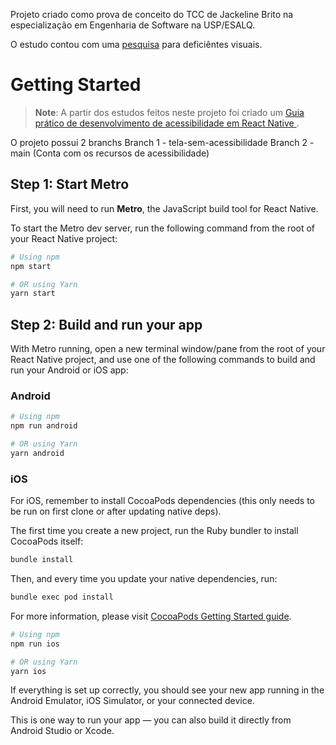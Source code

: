Projeto criado como prova de conceito do TCC de Jackeline Brito na especialização em Engenharia de Software na USP/ESALQ.

O estudo contou com uma [pesquisa](https://forms.office.com/pages/responsepage.aspx?id=1orxjyM08EuJ05VjH42pJPqPLu2xkLZCgQoQpGkKs_FUQTVSRkJKSVVQNFI3VURBVTQ5UVI4N0hLRS4u&route=shorturl) para deficiêntes visuais.

# Getting Started

> **Note**: A partir dos estudos feitos neste projeto foi criado um [Guia prático de desenvolvimento de acessibilidade em React Native
](https://www.notion.so/Manual-acessibilidade-para-desenvolvedores-utilizando-React-Native-21dd49d7aa2d80a9b9a9e7abab87bb62).

O projeto possui 2 branchs
Branch 1 - tela-sem-acessibilidade
Branch 2 - main (Conta com os recursos de acessibilidade)

## Step 1: Start Metro

First, you will need to run **Metro**, the JavaScript build tool for React Native.

To start the Metro dev server, run the following command from the root of your React Native project:

```sh
# Using npm
npm start

# OR using Yarn
yarn start
```

## Step 2: Build and run your app

With Metro running, open a new terminal window/pane from the root of your React Native project, and use one of the following commands to build and run your Android or iOS app:

### Android

```sh
# Using npm
npm run android

# OR using Yarn
yarn android
```

### iOS

For iOS, remember to install CocoaPods dependencies (this only needs to be run on first clone or after updating native deps).

The first time you create a new project, run the Ruby bundler to install CocoaPods itself:

```sh
bundle install
```

Then, and every time you update your native dependencies, run:

```sh
bundle exec pod install
```

For more information, please visit [CocoaPods Getting Started guide](https://guides.cocoapods.org/using/getting-started.html).

```sh
# Using npm
npm run ios

# OR using Yarn
yarn ios
```

If everything is set up correctly, you should see your new app running in the Android Emulator, iOS Simulator, or your connected device.

This is one way to run your app — you can also build it directly from Android Studio or Xcode.

